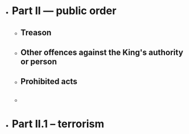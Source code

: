 - # Part II — public order
	- ## Treason
	- ## Other offences against the King's authority or person
	- ## Prohibited acts
	- ##
- # Part II.1 – terrorism